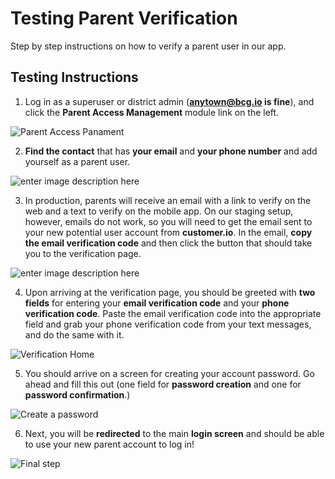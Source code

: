 # Testing Parent Verification

Step by step instructions on how to verify a parent user in our app.

## Testing Instructions

1. Log in as a superuser or district admin (**anytown@bcg.io is fine**), and click the **Parent Access Management** module link on the left.

![Parent Access Panament](https://lh3.googleusercontent.com/6GeyF80T_US54b46kn_KD3HWp5a1Alh3hxkxSKbnizuJB84x248oz5bWVVrrRrnvmWnXon-DD8g)

2. **Find the contact** that has **your email** and **your phone number** and add yourself as a parent user.

![enter image description here](https://lh3.googleusercontent.com/GhNcLdVi_17M5m-Wt70g1i_4-Vl60rYD9SH6KTz7ZRf3gijtOrq7f_BALgggFOjlY6u1VCdno0s)


3. In production, parents will receive an email with a link to verify on the web and a text to verify on the mobile app. On our staging setup, however, emails do not work, so you will need to get the email sent to your new potential user account from **customer.io**. In the email, **copy the email verification code** and then click the button that should take you to the verification page.

![enter image description here](https://lh3.googleusercontent.com/1ttvAMyT4areVXdvi343pW6lXbx86zYKh3dsKTjCtY40F7bN_y40FE99AecdaHZMqYBKmUlFeqM)


4. Upon arriving at the verification page, you should be greeted with **two fields** for entering your **email verification code** and your **phone verification code**.  Paste the email verification code into the appropriate field and grab your phone verification code from your text messages, and do the same with it.

![Verification Home](https://lh3.googleusercontent.com/dOHbisHTNP4mizxvnhxyVnThlCXrSv_dNESqzcMITYBVnQWjuF3ZFD4KE_rFnntmqLXlo9A1HO8)

5. You should arrive on a screen for creating your account password. Go ahead and fill this out (one field for **password creation** and one for **password confirmation**.)

![Create a password](https://lh3.googleusercontent.com/68Khft5uLlP4sEMCNw_t1NxCMHqeaRAPt7pb4c4mbul-fwz0t9gGNwTtIyuDwge5DxxYY3Tp6tw)

6. Next, you will be **redirected** to the main **login screen** and should be able to use your new parent account to log in!

![Final step](https://lh3.googleusercontent.com/gYsGYJ7GFJTretWHMo6IG2sNJsOtPW4nkCO_yQUzev01WyqHlDI0PEes9N13gsH7H8fYzqMadvw)